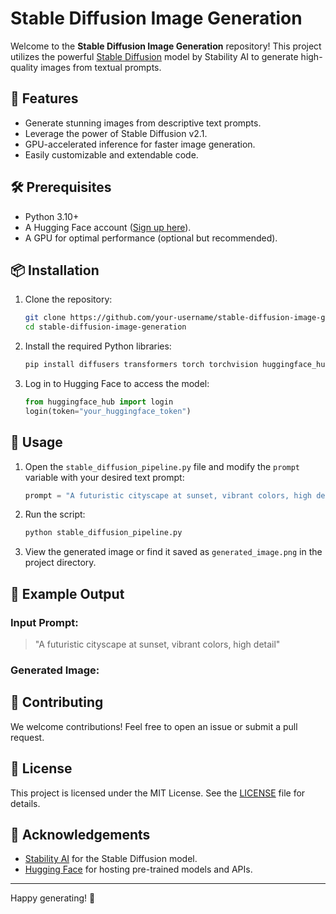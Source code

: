 # Stable Diffusion Image Generation

Welcome to the **Stable Diffusion Image Generation** repository! This project utilizes the powerful [Stable Diffusion](https://github.com/CompVis/stable-diffusion) model by Stability AI to generate high-quality images from textual prompts.

## 🚀 Features

- Generate stunning images from descriptive text prompts.
- Leverage the power of Stable Diffusion v2.1.
- GPU-accelerated inference for faster image generation.
- Easily customizable and extendable code.

## 🛠 Prerequisites

- Python 3.10+
- A Hugging Face account ([Sign up here](https://huggingface.co/join)).
- A GPU for optimal performance (optional but recommended).

## 📦 Installation

1. Clone the repository:
   ```bash
   git clone https://github.com/your-username/stable-diffusion-image-generation.git
   cd stable-diffusion-image-generation
   ```

2. Install the required Python libraries:
   ```bash
   pip install diffusers transformers torch torchvision huggingface_hub
   ```

3. Log in to Hugging Face to access the model:
   ```python
   from huggingface_hub import login
   login(token="your_huggingface_token")
   ```

## 📄 Usage

1. Open the `stable_diffusion_pipeline.py` file and modify the `prompt` variable with your desired text prompt:
   ```python
   prompt = "A futuristic cityscape at sunset, vibrant colors, high detail"
   ```

2. Run the script:
   ```bash
   python stable_diffusion_pipeline.py
   ```

3. View the generated image or find it saved as `generated_image.png` in the project directory.

## 🎨 Example Output

### Input Prompt:
> "A futuristic cityscape at sunset, vibrant colors, high detail"

### Generated Image:


## 🤝 Contributing

We welcome contributions! Feel free to open an issue or submit a pull request.

## 📜 License

This project is licensed under the MIT License. See the [LICENSE](LICENSE) file for details.

## 🙌 Acknowledgements

- [Stability AI](https://stability.ai/) for the Stable Diffusion model.
- [Hugging Face](https://huggingface.co/) for hosting pre-trained models and APIs.

---

Happy generating! 🎉

